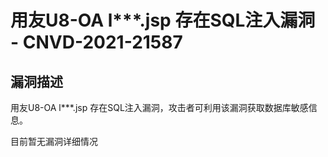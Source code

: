 # 用友U8-OA l***.jsp 存在SQL注入漏洞 - CNVD-2021-21587
漏洞描述
----

用友U8-OA l\*\*\*.jsp 存在SQL注入漏洞，攻击者可利用该漏洞获取数据库敏感信息。

目前暂无漏洞详细情况